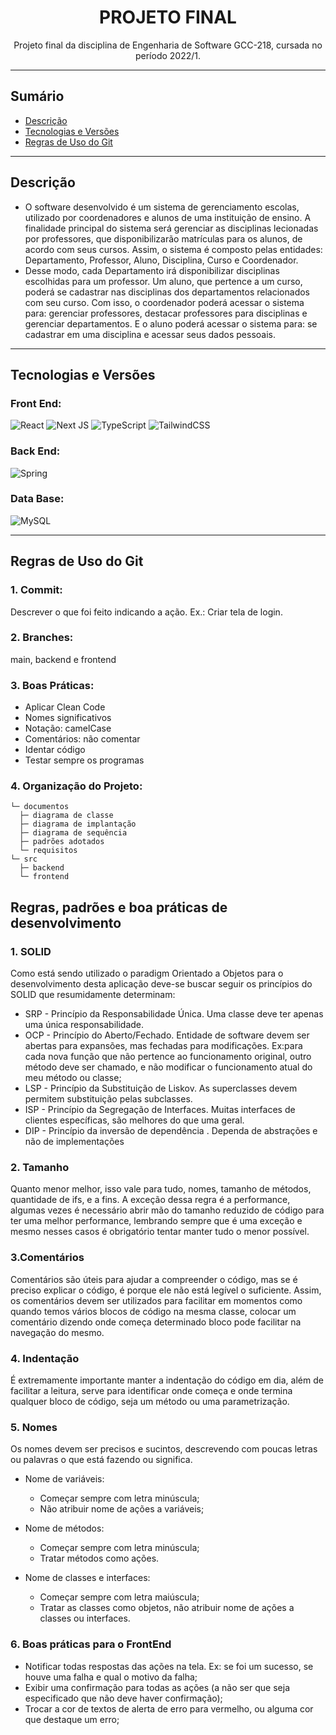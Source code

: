<h1 align="center">PROJETO FINAL</h1>
<p align="center">
  Projeto final da disciplina de Engenharia de Software GCC-218, cursada no período 2022/1.
</p>

---
## Sumário

- [Descrição](#descrição)
- [Tecnologias e Versões](#tecnologias-e-versões)
- [Regras de Uso do Git](#regras-de-uso-do-git)

---
## Descrição

- O software desenvolvido é um sistema de gerenciamento escolas, utilizado por coordenadores e alunos de uma instituição de ensino. A finalidade principal do sistema será gerenciar as disciplinas lecionadas por professores,
  que disponibilizarão matrículas para os alunos, de acordo com seus cursos. Assim, o sistema é composto pelas entidades: Departamento, Professor, Aluno, Disciplina, Curso e Coordenador.
- Desse modo, cada Departamento irá disponibilizar disciplinas escolhidas para um professor. Um aluno, que pertence a um curso, poderá se cadastrar nas disciplinas dos departamentos relacionados com seu curso. Com isso,
  o coordenador poderá acessar o sistema para: gerenciar professores, destacar professores para disciplinas e gerenciar departamentos. E o aluno poderá acessar o sistema para: se cadastrar em uma disciplina e acessar seus dados pessoais.

---
## Tecnologias e Versões

### Front End:

![React](https://img.shields.io/badge/react-v18.2.0-%2320232a.svg?style=for-the-badge&logo=react&logoColor=%2361DAFB)
![Next JS](https://img.shields.io/badge/Next-v12.2.5-%2320232a.svg?style=for-the-badge&logo=next.js&logoColor=white)
![TypeScript](https://img.shields.io/badge/typescript-v4.7.4-%2320232a.svg?style=for-the-badge&logo=typescript&logoColor=white)
![TailwindCSS](https://img.shields.io/badge/tailwindcss-v3.1.8-%2320232a.svg?style=for-the-badge&logo=tailwind-css&logoColor=white)

### Back End:

![Spring](https://img.shields.io/badge/spring-v2.7.0-%2320232a.svg?style=for-the-badge&logo=spring&logoColor=white)

### Data Base:

![MySQL](https://img.shields.io/badge/mysql-v8.0.0-%2320232a.svg?style=for-the-badge&logo=mysql&logoColor=white)

---
## Regras de Uso do Git

### 1. Commit:

Descrever o que foi feito indicando a ação.
Ex.: Criar tela de login.

### 2. Branches:

main, backend e frontend

### 3. Boas Práticas:

- Aplicar Clean Code
- Nomes significativos
- Notação: camelCase
- Comentários: não comentar
- Identar código
- Testar sempre os programas

### 4. Organização do Projeto:

```
└─ documentos
  ├─ diagrama de classe
  ├─ diagrama de implantação
  ├─ diagrama de sequência
  ├─ padrões adotados
  └─ requisitos
└─ src
  ├─ backend
  └─ frontend
```

## Regras, padrões e boa práticas de desenvolvimento

### 1. SOLID
Como está sendo utilizado o paradigm Orientado a Objetos para o desenvolvimento desta aplicação deve-se buscar seguir os princípios do SOLID que resumidamente determinam:
 - SRP - Princípio da Responsabilidade Única. Uma classe deve ter apenas uma única responsabilidade.
 - OCP - Princípio do Aberto/Fechado. Entidade de software devem ser abertas para expansões, mas fechadas para modificações. Ex:para cada nova função que não pertence ao funcionamento original, outro método deve ser chamado, e não modificar o funcionamento atual do meu método ou classe; 
 - LSP - Princípio da Substituição de Liskov. As superclasses devem permitem substituição pelas subclasses.
 - ISP - Princípio da Segregação de Interfaces. Muitas interfaces de clientes específicas, são melhores do que uma geral.
 - DIP - Princípio da inversão de dependência . Dependa de abstrações e não de implementações

### 2. Tamanho
Quanto menor melhor, isso vale para tudo, nomes, tamanho de métodos, quantidade de ifs, e a fins. A exceção dessa regra é a performance, algumas vezes é necessário abrir mão do tamanho reduzido de código para ter uma melhor performance, lembrando sempre que é uma exceção e mesmo nesses casos é obrigatório tentar manter tudo o menor possível.

### 3.Comentários
Comentários são úteis para ajudar a compreender o código, mas se é preciso explicar o código, é porque ele não está legível o suficiente. Assim, os comentários devem ser utilizados para facilitar em momentos como quando temos vários blocos de código na mesma classe, colocar um comentário dizendo onde começa determinado bloco pode facilitar na navegação do mesmo.

### 4. Indentação
É extremamente importante manter a indentação do código em dia, além de facilitar a leitura, serve para identificar onde começa e onde termina qualquer bloco de código, seja um método ou uma parametrização.

### 5. Nomes
Os nomes devem ser precisos e sucintos, descrevendo com poucas letras ou palavras o que está fazendo ou significa.
- Nome de variáveis:
  - Começar sempre com letra minúscula;
  - Não atribuir nome de ações a variáveis;

- Nome de métodos:
  - Começar sempre com letra minúscula;
  - Tratar métodos como ações.

- Nome de classes e interfaces:
  - Começar sempre com letra maiúscula;
  - Tratar as classes como objetos, não atribuir nome de ações a classes ou interfaces.

### 6. Boas práticas para o FrontEnd
  - Notificar todas respostas das ações na tela. Ex: se foi um sucesso, se houve uma falha e qual o motivo da falha;
  - Exibir uma confirmação para todas as ações (a não ser que seja especificado que não deve haver confirmação);
  - Trocar a cor de textos de alerta de erro para vermelho, ou alguma cor que destaque um erro;
